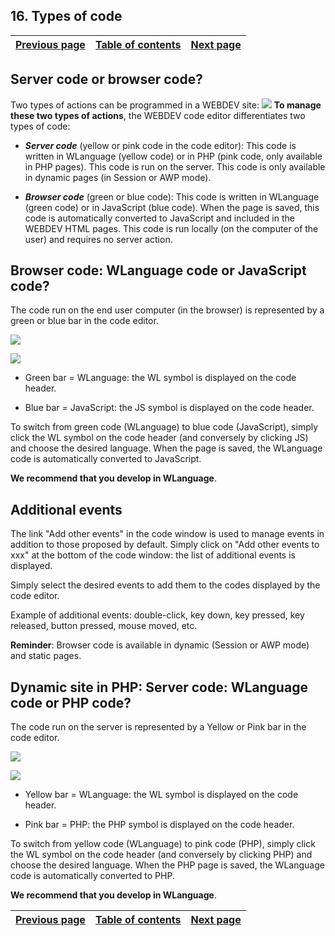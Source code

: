 
## 16. Types of code
			

| [Previous page](../Concepts_WB/1410087126.md) | [Table of contents](../Concepts_WB/1410087102.md) | [Next page](../Concepts_WB/1410087128.md) |
| --- | --- | --- |



<a name="NOTE1"></a>
<a name="NOTE1_1"></a>


## Server code or browser code?
<a name="server_code_browser_code_ELTTEXTE000143"></a>
Two types of actions can be programmed in a WEBDEV site:
![](https://doc.pcsoft.fr/en-US/images/image.awp?langid=3&name=P2-les%20deux%20types%20de%20code.gif)
**To manage these two types of actions**, the WEBDEV code editor differentiates two types of code:

- ***Server code*** (yellow or pink code in the code editor): This code is written in WLanguage (yellow code) or in PHP (pink code, only available in PHP pages). This code is run on the server.
	This code is only available in dynamic pages (in Session or AWP mode).

- ***Browser code*** (green or blue code): This code is written in WLanguage (green code) or in JavaScript (blue code).
	When the page is saved, this code is automatically converted to JavaScript and included in the WEBDEV HTML pages. This code is run locally (on the computer of the user) and requires no server action.




<a name="NOTE2"></a>
<a name="NOTE2_1"></a>


## Browser code: WLanguage code or JavaScript code?
<a name="browser_code_wlanguage_code_javascript_code_ELTTEXTE000167"></a>
The code run on the end user computer (in the browser) is represented by a green or blue bar in the code editor.

![](https://doc.pcsoft.fr/en-US/images/image.awp?langid=3&name=P2_Code_WL_JS_PHP%20-%20HC%20N%B0001.gif&type=thumb)

![](https://doc.pcsoft.fr/en-US/images/image.awp?langid=3&name=P2_Code_WL_JS_PHP%20-%20HC%20N%B0002.gif&type=thumb)


- Green bar = WLanguage: the WL symbol is displayed on the code header.

- Blue bar = JavaScript: the JS symbol is displayed on the code header.


To switch from green code (WLanguage) to blue code (JavaScript), simply click the WL symbol on the code header (and conversely by clicking JS) and choose the desired language. When the page is saved, the WLanguage code is automatically converted to JavaScript.

**We recommend that you develop in WLanguage**.

<a name="NOTE3"></a>
<a name="NOTE3_1"></a>


## Additional events
<a name="additional_events_ELTTEXTE000191"></a>
The link "Add other events" in the code window is used to manage events in addition to those proposed by default. Simply click on "Add other events to xxx" at the bottom of the code window: the list of additional events is displayed. 

Simply select the desired events to add them to the codes displayed by the code editor.

Example of additional events: double-click, key down, key pressed, key released, button pressed, mouse moved, etc.

**Reminder**: Browser code is available in dynamic (Session or AWP mode) and static pages.

<a name="NOTE4"></a>
<a name="NOTE4_1"></a>


## Dynamic site in PHP: Server code: WLanguage code or PHP code?
<a name="dynamic_site_php_server_code_wlanguage_code_php_code_ELTTEXTE000215"></a>
The code run on the server is represented by a Yellow or Pink bar in the code editor.

![](https://doc.pcsoft.fr/en-US/images/image.awp?langid=3&name=P2_Code_WL_JS_PHP%20-%20HC%20N%B0003.gif&type=thumb)

![](https://doc.pcsoft.fr/en-US/images/image.awp?langid=3&name=P2_Code_WL_JS_PHP%20-%20HC%20N%B0004.gif&type=thumb)


- Yellow bar = WLanguage: the WL symbol is displayed on the code header.

- Pink bar = PHP: the PHP symbol is displayed on the code header.




To switch from yellow code (WLanguage) to pink code (PHP), simply click the WL symbol on the code header (and conversely by clicking PHP) and choose the desired language. When the PHP page is saved, the WLanguage code is automatically converted to PHP.

**We recommend that you develop in WLanguage**.

| [Previous page](../Concepts_WB/1410087126.md) | [Table of contents](../Concepts_WB/1410087102.md) | [Next page](../Concepts_WB/1410087128.md) |
| --- | --- | --- |




